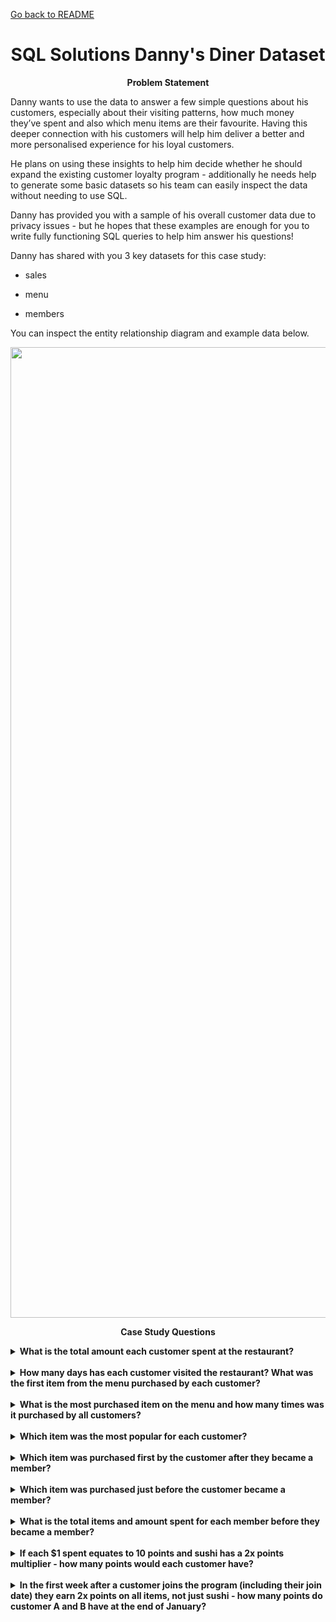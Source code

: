 [Go back to README](README.md)

<div align="center"> 
<h1> SQL Solutions Danny's Diner Dataset </h1>
</div>

**<div align='center'> Problem Statement </div>**


Danny wants to use the data to answer a few simple questions about his customers, especially about their visiting patterns, how much money they’ve spent and also which menu items are their favourite. Having this deeper connection with his customers will help him deliver a better and more personalised experience for his loyal customers.

He plans on using these insights to help him decide whether he should expand the existing customer loyalty program - additionally he needs help to generate some basic datasets so his team can easily inspect the data without needing to use SQL.

Danny has provided you with a sample of his overall customer data due to privacy issues - but he hopes that these examples are enough for you to write fully functioning SQL queries to help him answer his questions!

Danny has shared with you 3 key datasets for this case study:

- sales

- menu

- members

You can inspect the entity relationship diagram and example data below.

<div align="center"> 
<img width="1553" alt="Screenshot 2023-11-11 at 6 59 40 PM" src="https://github.com/afnfyz/sql_challenges/assets/124072294/763f9bfc-a37a-40b9-a96c-dcb814ffbd0f">
</div>

**<div align='center'> Case Study Questions </div>**


<details>
  <summary><strong>What is the total amount each customer spent at the restaurant?</strong></summary>

  <!-- Your detailed explanation goes here -->
  Customer spending details...
</details>

<br>

<details>
  <summary><strong>How many days has each customer visited the restaurant? What was the first item from the menu purchased by each customer?</strong></summary>

  <!-- Your detailed explanation goes here -->
  Customer visit and first purchase details...
</details>

<br>

<details>
  <summary><strong>What is the most purchased item on the menu and how many times was it purchased by all customers?</strong></summary>

  <!-- Your detailed explanation goes here -->
  Most purchased item details...
</details>

<br>

<details>
  <summary><strong>Which item was the most popular for each customer?</strong></summary>

  <!-- Your detailed explanation goes here -->
  Most popular item for each customer details...
</details>

<br>

<details>
  <summary><strong>Which item was purchased first by the customer after they became a member?</strong></summary>

  <!-- Your detailed explanation goes here -->
  First purchase after becoming a member details...
</details>

<br>

<details>
  <summary><strong>Which item was purchased just before the customer became a member?</strong></summary>

  <!-- Your detailed explanation goes here -->
  Purchase just before becoming a member details...
</details>

<br>

<details>
  <summary><strong>What is the total items and amount spent for each member before they became a member?</strong></summary>

  <!-- Your detailed explanation goes here -->
  Member spending details before joining...
</details>

<br>

<details>
  <summary><strong>If each $1 spent equates to 10 points and sushi has a 2x points multiplier - how many points would each customer have?</strong></summary>

  <!-- Your detailed explanation goes here -->
  Points calculation details...
</details>

<br>

<details>
  <summary><strong>In the first week after a customer joins the program (including their join date) they earn 2x points on all items, not just sushi - how many points do customer A and B have at the end of January?</strong></summary>

  <!-- Your detailed explanation goes here -->
  Points calculation for the first week details...
</details>
